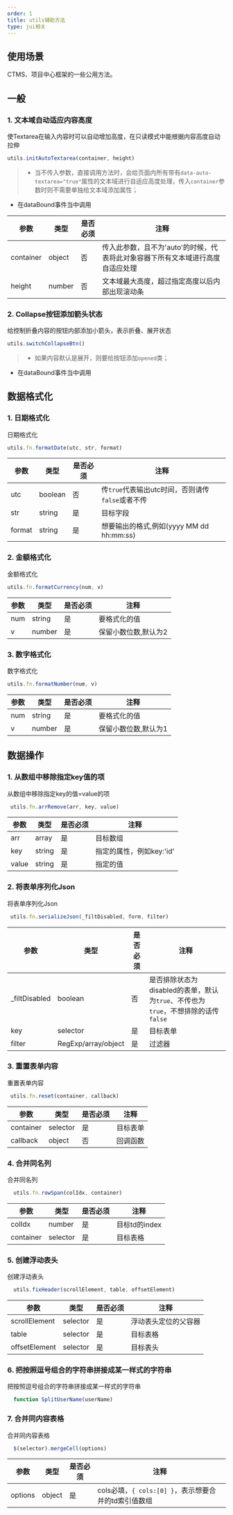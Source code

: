 ```yaml
---
order: 1
title: utils辅助方法
type: jui相关
---
```


## 使用场景
CTMS、项目中心框架的一些公用方法。



## 一般

### 1. 文本域自动适应内容高度
使Textarea在输入内容时可以自动增加高度，在只读模式中能根据内容高度自动拉伸

```js
utils.initAutoTextarea(container, height)
```
>- 当不传入参数，直接调用方法时，会给页面内所有带有`data-auto-textarea="true"`属性的文本域进行自适应高度处理，传入`container`参数时则不需要单独给文本域添加属性；
- 在dataBound事件当中调用

参数|类型|是否必须|注释
-|-|-|-
container|object|否|传入此参数，且不为'auto'的时候，代表将此对象容器下所有文本域进行高度自适应处理
height|number|否|文本域最大高度，超过指定高度以后内部出现滚动条



### 2. Collapse按钮添加箭头状态
给控制折叠内容的按钮内部添加小箭头，表示折叠、展开状态

```js
utils.switchCollapseBtn()
```
>- 如果内容默认是展开，则要给按钮添加`opened`类；
- 在dataBound事件当中调用


## 数据格式化

### 1. 日期格式化
日期格式化

```js
utils.fn.formatDate(utc, str, format)
```
参数|类型|是否必须|注释
-|-|-|-
utc|boolean|否|传`true`代表输出utc时间，否则请传`false`或者不传
str|string|是|目标字段
format|string|是|想要输出的格式,例如(yyyy MM dd hh:mm:ss)



### 2. 金额格式化
金额格式化

```js
utils.fn.formatCurrency(num, v)
```
参数|类型|是否必须|注释
-|-|-|-
num|string|是|要格式化的值
v|number|是|保留小数位数,默认为2



### 3. 数字格式化
数字格式化

```js
utils.fn.formatNumber(num, v)
```
参数|类型|是否必须|注释
-|-|-|-
num|string|是|要格式化的值
v|number|是|保留小数位数,默认为1



## 数据操作


### 1. 从数组中移除指定key值的项
从数组中移除指定key的值=value的项

```js
 utils.fn.arrRemove(arr, key, value)
```
参数|类型|是否必须|注释
-|-|-|-
arr|array|是|目标数组
key|string|是|指定的属性，例如key:'id'
value|string|是|指定的值



### 2. 将表单序列化Json
将表单序列化Json

```js
 utils.fn.serializeJson(_filtDisabled, form, filter)
```
参数|类型|是否必须|注释
-|-|-|-
_filtDisabled|boolean|否|是否排除状态为disabled的表单，默认为`true`、不传也为`true`，不想排除的话传`false`
key|selector|是|目标表单
filter|RegExp/array/object|是|过滤器



### 3. 重置表单内容
重置表单内容

```js
 utils.fn.reset(container, callback)
```
参数|类型|是否必须|注释
-|-|-|-
container|selector|是|目标表单
callback|object|否|回调函数


### 4. 合并同名列
合并同名列

```js
  utils.fn.rowSpan(colIdx, container)
```
参数|类型|是否必须|注释
-|-|-|-
colIdx|number|是|目标td的index
container|selector|是|目标表格



### 5. 创建浮动表头
创建浮动表头

```js
  utils.fixHeader(scrollElement, table, offsetElement)
```
参数|类型|是否必须|注释
-|-|-|-
scrollElement|selector|是|浮动表头定位的父容器
table|selector|是|目标表格
offsetElement|selector|是|目标表头



### 6. 把按照逗号组合的字符串拼接成某一样式的字符串
把按照逗号组合的字符串拼接成某一样式的字符串

```js
  function SplitUserName(userName)
```



### 7. 合并同内容表格
合并同内容表格

```js
  $(selector).mergeCell(options)
```
参数|类型|是否必须|注释
-|-|-|-
options|object|是|cols必填，`{ cols:[0] }`，表示想要合并的td索引值数组